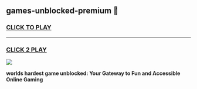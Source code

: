 
## games-unblocked-premium 👋
<h3>
<a href="https://premium.freeplayer.one?title=games-unblocked-premium&ref=14F">CLICK TO PLAY</a></h3>
<hr>

<h3>
<a href="https://premium.freeplayer.one?title=games-unblocked-premium&ref=14F">CLICK 2 PLAY</a>
  
</h3>

<a href="https://premium.freeplayer.one?title=games-unblocked-premium&ref=12F/"><img src="https://clearcache.store/games.png"></a>


**worlds hardest game unblocked: Your Gateway to Fun and Accessible Online Gaming**

